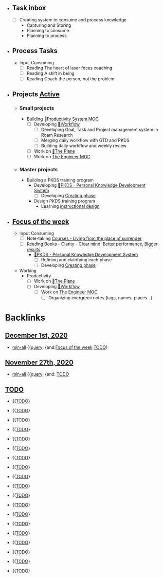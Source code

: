 - ## Task inbox
    - [ ] Creating system to consume and process knowledge 
        - Capturing and Storing
        - Planning to consume
        - Planning to process
- ## Process Tasks
    - Input Consuming
        - [ ] Reading The heart of laser focus coaching
        - [ ] Reading A shift in being
        - [ ] Reading Coach the person, not the problem
- ## Projects [Active](<Active.md>)
    - ### Small projects
        - Building [🧭Productivity System MOC ](<🧭Productivity System MOC .md>)
            - [ ] Developing [🌲Workflow ](<🌲Workflow .md>)
                - [ ] Developing Goal, Task and Project management system in Roam Research
                - [ ] Merging daily workflow with GTD and PKDS
                - [ ] Building daily workflow and weekly review
            - [ ] Work on [🌱The Plane ](<🌱The Plane .md>)
            - [ ] Work on [The Engineer MOC](<The Engineer MOC.md>)
    - ### Master projects
        - Building a PKDS training program
            - Developing [🌲PKDS - Personal Knowledge Development System ](<🌲PKDS - Personal Knowledge Development System .md>)
                - [ ] Developing [Creating phase](<Creating phase.md>)
            - Design PKDS training program
                - Learning [instructional design](<instructional design.md>)
- ## [Focus of the week](<Focus of the week.md>)
    - Input Consuming
        - [ ] Note-taking [Courses - Living from the place of surrender](<Courses - Living from the place of surrender.md>)
        - [ ] Reading [Books - Clarity - Clear mind, Better performance, Bigger results](<Books - Clarity - Clear mind, Better performance, Bigger results.md>)
            - [🌲PKDS - Personal Knowledge Development System ](<🌲PKDS - Personal Knowledge Development System .md>)
                - [ ] Refining and clairifying each phase
                - [ ] Developing [Creating phase](<Creating phase.md>)
    - Working
        - Productivity
            - [ ] Work on [🌱The Plane ](<🌱The Plane .md>)
            - [ ] Developing [🌲Workflow ](<🌲Workflow .md>)
                - [ ] Work on [The Engineer MOC](<The Engineer MOC.md>)
                    - [ ] Organizing evergreen notes (tags, names, places...)

# Backlinks
## [December 1st, 2020](<December 1st, 2020.md>)
- [min-all](<min-all.md>) {{[query](<query.md>): {and:[Focus of the week](<Focus of the week.md>) [TODO](<TODO.md>)}

## [November 27th, 2020](<November 27th, 2020.md>)
- [min-all](<min-all.md>) {{[query](<query.md>): {and: [TODO](<TODO.md>)

## [TODO](<TODO.md>)
- {{[TODO](<TODO.md>)}

- {{[TODO](<TODO.md>)}

- {{[TODO](<TODO.md>)}

- {{[TODO](<TODO.md>)}

- {{[TODO](<TODO.md>)}

- {{[TODO](<TODO.md>)}

- {{[TODO](<TODO.md>)}

- {{[TODO](<TODO.md>)}

- {{[TODO](<TODO.md>)}

- {{[TODO](<TODO.md>)}

- {{[TODO](<TODO.md>)}

- {{[TODO](<TODO.md>)}

- {{[TODO](<TODO.md>)}

- {{[TODO](<TODO.md>)}

- {{[TODO](<TODO.md>)}

- {{[TODO](<TODO.md>)}

- {{[TODO](<TODO.md>)}

- {{[TODO](<TODO.md>)}

- {{[TODO](<TODO.md>)}

